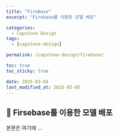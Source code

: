 ```yaml
---
title: "Firebase"
excerpt: "Firebase를 이용한 모델 배포"

categories:
  - Capstone Design
tags:
  - [capstone-design]

permalink: /capstone-design/firebase/

toc: true
toc_sticky: true

date: 2025-03-04
last_modified_at: 2025-03-05
---
```


## 🦥 Firsebase를 이용한 모델 배포

본문은 여기에 ...